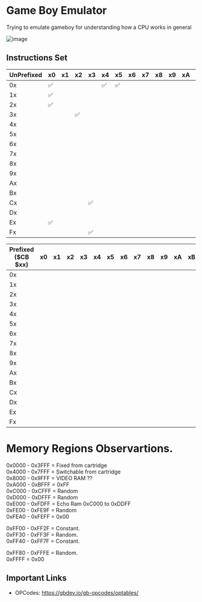# Game Boy Emulator 
Trying to emulate gameboy for understanding how a CPU works in general

![image](https://github.com/subratkatiyar/GameBoy_Emulator/assets/43543908/f4d92bc7-c155-47bb-a1c6-e7aa5f6d1dec)

## Instructions Set

| UnPrefixed | x0                 | x1 | x2                 | x3                 | x4                 | x5                 | x6 | x7 | x8 | x9 | xA | xB                 | xC                 | xD                 | xE | xF                 |
| ---------- | ------------------ | -- | ------------------ | ------------------ | ------------------ | ------------------ | -- | -- | -- | -- | -- | ------------------ | ------------------ | ------------------ | -- | ------------------ |
| 0x         | :white_check_mark: |    |                    |                    | :white_check_mark: | :white_check_mark: |    |    |    |    |    | :white_check_mark: | :white_check_mark: |
| 1x         | :white_check_mark: |    |                    |                    |                    |                    |    |    |    |    |    |                    |                    |                    |    |
| 2x         | :white_check_mark: |    |                    |                    |                    |                    |    |    |    |    |    |                    |                    |                    |    |
| 3x         |                    |    | :white_check_mark: |                    |                    |                    |    |    |    |    |    |                    |                    | :white_check_mark: |
| 4x         |                    |    |                    |                    |                    |                    |    |    |    |    |    |                    |                    |                    |    |                    |
| 5x         |                    |    |                    |                    |                    |                    |    |    |    |    |    |                    |                    |                    |    |                    |
| 6x         |                    |    |                    |                    |                    |                    |    |    |    |    |    |                    |                    |                    |    |                    |
| 7x         |                    |    |                    |                    |                    |                    |    |    |    |    |    |                    |                    |                    |    |                    |
| 8x         |                    |    |                    |                    |                    |                    |    |    |    |    |    |                    |                    |                    |    |                    |
| 9x         |                    |    |                    |                    |                    |                    |    |    |    |    |    |                    |                    |                    |    |                    |
| Ax         |                    |    |                    |                    |                    |                    |    |    |    |    |    |                    |                    |                    |    | :white_check_mark: |
| Bx         |                    |    |                    |                    |                    |                    |    |    |    |    |    |                    |                    |                    |    |                    |
| Cx         |                    |    |                    | :white_check_mark: |                    |                    |    |    |    |    |    |                    |                    |                    |    |
| Dx         |                    |    |                    |                    |                    |                    |    |    |    |    |    |                    |                    |                    |    |                    |
| Ex         | :white_check_mark: |    |                    |                    |                    |                    |    |    |    |    |    |                    |                    |                    |    |
| Fx         |                    |    |                    | :white_check_mark: |                    |                    |    |    |    |    |    |                    |                    |                    |    |

| Prefixed ($CB $xx) | x0 | x1 | x2 | x3 | x4 | x5 | x6 | x7 | x8 | x9 | xA | xB | xC | xD | xE | xF |
| ------------------ | -- | -- | -- | -- | -- | -- | -- | -- | -- | -- | -- | -- | -- | -- | -- | -- |
| 0x                 |    |    |    |    |    |    |    |    |    |    |    |    |    |    |    |    |
| 1x                 |    |    |    |    |    |    |    |    |    |    |    |    |    |    |    |    |
| 2x                 |    |    |    |    |    |    |    |    |    |    |    |    |    |    |    |    |
| 3x                 |    |    |    |    |    |    |    |    |    |    |    |    |    |    |    |    |
| 4x                 |    |    |    |    |    |    |    |    |    |    |    |    |    |    |    |    |
| 5x                 |    |    |    |    |    |    |    |    |    |    |    |    |    |    |    |    |
| 6x                 |    |    |    |    |    |    |    |    |    |    |    |    |    |    |    |    |
| 7x                 |    |    |    |    |    |    |    |    |    |    |    |    |    |    |    |    |
| 8x                 |    |    |    |    |    |    |    |    |    |    |    |    |    |    |    |    |
| 9x                 |    |    |    |    |    |    |    |    |    |    |    |    |    |    |    |    |
| Ax                 |    |    |    |    |    |    |    |    |    |    |    |    |    |    |    |    |
| Bx                 |    |    |    |    |    |    |    |    |    |    |    |    |    |    |    |    |
| Cx                 |    |    |    |    |    |    |    |    |    |    |    |    |    |    |    |    |
| Dx                 |    |    |    |    |    |    |    |    |    |    |    |    |    |    |    |    |
| Ex                 |    |    |    |    |    |    |    |    |    |    |    |    |    |    |    |    |
| Fx                 |    |    |    |    |    |    |    |    |    |    |    |    |    |    |    |    |

# Memory Regions Observartions.
0x0000 - 0x3FFF = Fixed from cartridge </br>
0x4000 - 0x7FFF = Switchable from cartridge </br>
0x8000 - 0x9FFF = VIDEO RAM ?? </br>
0xA000 - 0xBFFF = 0xFF </br> 
0xC000 - 0xCFFF = Random </br>
0xD000 - 0xDFFF = Random </br>
0xE000 - 0xFDFF = Echo Ram 0xC000 to 0xDDFF </br>
0xFE00 - 0xFE9F = Random </br>
0xFEA0 - 0xFEFF = 0x00 </br>

0xFF00 - 0xFF2F = Constant. </br>
0xFF30 - 0xFF3F = Random. </br>
0xFF40 - 0xFF7F = Constant. </br>

0xFF80 - 0xFFFE = Random. </br>
0xFFFF = 0x00 </br>

## Important Links
- OPCodes: https://gbdev.io/gb-opcodes/optables/
